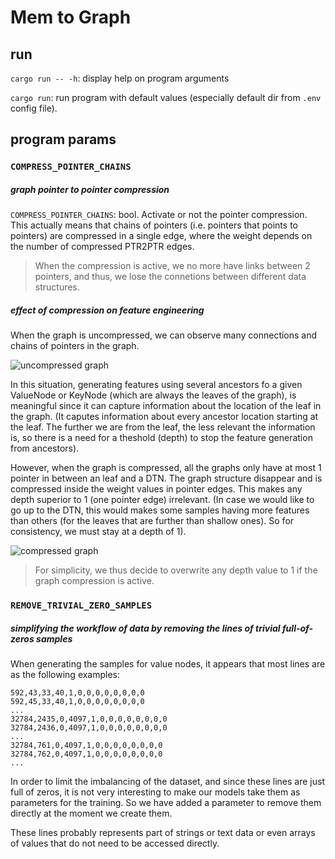 # Mem to Graph

## run

`cargo run -- -h`: display help on program arguments

`cargo run`: run program with default values (especially default dir from `.env` config file).



## program params

### `COMPRESS_POINTER_CHAINS`

##### graph pointer to pointer compression

`COMPRESS_POINTER_CHAINS`: bool. Activate or not the pointer compression. This actually means that chains of pointers (i.e. pointers that points to pointers) are compressed in a single edge, where the weight depends on the number of compressed PTR2PTR edges.

> When the compression is active, we no more have links between 2 pointers, and thus, we lose the connetions between different data structures.

##### effect of compression on feature engineering

When the graph is uncompressed, we can observe many connections and chains of pointers in the graph.

![uncompressed graph](./graphs/keep_img/test_graph_from_302-1644391327_uncompressed_no_vn-sfdp.png)

In this situation, generating features using several ancestors fo a given ValueNode or KeyNode (which are always the leaves of the graph), is meaningful since it can capture information about the location of the leaf in the graph. (It caputes information about every ancestor location starting at the leaf. The further we are from the leaf, the less relevant the information is, so there is a need for a theshold (depth) to stop the feature generation from ancestors).

However, when the graph is compressed, all the graphs only have at most 1 pointer in between an leaf and a DTN. The graph structure disappear and is compressed inside the weight values in pointer edges. This makes any depth superior to 1 (one pointer edge) irrelevant. (In case we would like to go up to the DTN, this would makes some samples having more features than others (for the leaves that are further than shallow ones). So for consistency, we must stay at a depth of 1).

![compressed graph](./graphs/keep_img/test_graph_from_302-1644391327_compressed_no_vn-sfdp.png)

> For simplicity, we thus decide to overwrite any depth value to 1 if the graph compression is active.

### `REMOVE_TRIVIAL_ZERO_SAMPLES`

##### simplifying the workflow of data by removing the lines of trivial full-of-zeros samples

When generating the samples for value nodes, it appears that most lines are as the following examples:

```shell
592,43,33,40,1,0,0,0,0,0,0,0,0
592,45,33,40,1,0,0,0,0,0,0,0,0
...
32784,2435,0,4097,1,0,0,0,0,0,0,0,0
32784,2436,0,4097,1,0,0,0,0,0,0,0,0
...
32784,761,0,4097,1,0,0,0,0,0,0,0,0
32784,762,0,4097,1,0,0,0,0,0,0,0,0
...
```

In order to limit the imbalancing of the dataset, and since these lines are just full of zeros, it is not very interesting to make our models take them as parameters for the training. So we have added a parameter to remove them directly at the moment we create them.

These lines probably represents part of strings or text data or even arrays of values that do not need to be accessed directly.
